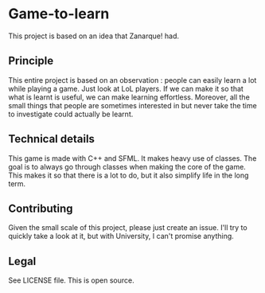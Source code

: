 # Game-to-learn

This project is based on an idea that Zanarque! had.

## Principle

This entire project is based on an observation : people can easily learn a lot while playing a game. Just look at LoL players. If we can make it so that what is learnt is useful, we can make learning effortless. Moreover, all the small things that people are sometimes interested in but never take the time to investigate could actually be learnt.

## Technical details

This game is made with C++ and SFML. It makes heavy use of classes. The goal is to always go through classes when making the core of the game. This makes it so that there is a lot to do, but it also simplify life in the long term.

## Contributing

Given the small scale of this project, please just create an issue. I'll try to quickly take a look at it, but with University, I can't promise anything.

## Legal

See LICENSE file. This is open source.